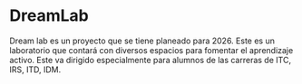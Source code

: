 # DreamLab
Dream lab es un proyecto que se tiene planeado para 2026. Este es un laboratorio que contará con diversos espacios para fomentar el aprendizaje activo. Este va dirigido especialmente para alumnos de las carreras de ITC, IRS, ITD, IDM.
